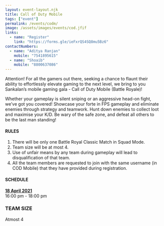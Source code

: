 ```yaml
---
layout: event-layout.njk
title: Call of Duty Mobile
tags: ["event"]
permalink: /events/codm/
image: /assets/images/events/cod.jfif
links:
  - name: "Register"
    link: "https://forms.gle/ieFxrQS4SQ8mu5Bz6"
contactNumbers:
  - name: "Aditya Ranjan"
    mobile: "7541895615"
  - name: "Shoaib"
    mobile: "8800637086"
---
```


Attention! For all the gamers out there, seeking a chance to flaunt their ability to effortlessly elevate gaming to the next level, we bring to you Sankalan’s mobile gaming gala - Call of Duty Mobile (Battle Royale)!

Whether your gameplay is silent sniping or an aggressive head-on fight, we’ve got you covered! Showcase your forte in FPS gameplay and eliminate enemies through strategy and teamwork. Hunt down enemies to collect loot and maximise your K/D. Be wary of the safe zone, and defeat all others to be the last man standing!


#### RULES


1. There will be only one Battle Royal Classic Match in Squad Mode.
2. Team size will be at most 4.
3. Use of unfair means by any team during gameplay will lead to disqualification of  that team.
4. All the team members are requested to join with the same username (in COD Mobile) that they have provided during registration. 

#### SCHEDULE

**<u>18 April 2021</u>**  
16:00 pm - 18:00 pm


### TEAM SIZE
Atmost 4